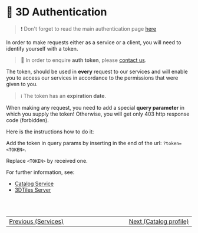 # :lock_with_ink_pen: 3D Authentication

> :heavy_exclamation_mark: Don't forget to read the main authentication page [here](/auth/auth.md)

In order to make requests either as a service or a client, you will need to identify yourself with a token.

> :information_desk_person: In order to enquire **auth token**, please [contact us](/classified/contact_us.md).

The token, should be used in **every** request to our services and will enable you to access our services in accordance to the permissions that were given to you. <br/>

> :information_source: The token has an **expiration date**.

When making any request, you need to add a special **query parameter** in which you supply the token! Otherwise, you will get only 403 http response code (forbidden).

Here is the instructions how to do it:


Add the token in query params by inserting in the end of the url: `?token=<TOKEN>`.

Replace `<TOKEN>` by received one.

For further information, see:

- [Catalog Service](/ogc-protocols/ogc-csw-auth.md)
- [3DTiles Server](/getting-started/3D/auth/3Dtiles_server_auth)

<br/>
<br/>
<table style=" width: 100%; display: table !important;">
    <tbody>
        <tr>
            <td align="left">
                <a href="#/getting-started/3D/3D_services">Previous (Services)</a>
            </td>
            <td align="right">
                <a href="#/catalog-information/v2_0/3D_profile">Next (Catalog profile)</a>
            </td>
        </tr>
    </tbody>
</table>
